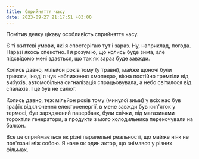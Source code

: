 ```yaml
---
title: Сприйняття часу
date: 2023-09-27 21:17:51 +03:00
---
```


Помітив деяку цікаву особливість сприйняття часу.

Є ті життєві умови, які я спостерігаю тут і зараз. Ну, наприклад, погода. Наразі якось спекотно. І я розумію, що колись буде зима, але підсвідомо мені здається, що так як зараз буде завжди.

Колись давно, мільйон років тому (у травні), майже щоночі були тривоги, іноді я чув наближення «мопеда», вікна постійно тремтіли від вибухів, автомобільна сигналізація спрацьовувала, а небо світилося від спалахів. І це був не салют.

Колись давно, теж мільйон років тому (минулої зими) у всіх нас був графік відключення електроенергії, в мене завжди був кип'яток у термосі, був заряджений павербанк, були свічки, під магазинами торохтіли генератори, а продукти з мого холодильника перекочували на балкон.

Все це сприймається як різні паралельні реальності, що майже ніяк не пов'язані між собою. Я наче як один актор, що знімався у різних фільмах.
